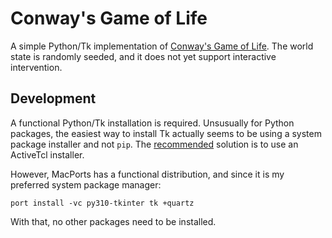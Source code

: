 # Conway's Game of Life

A simple Python/Tk implementation of [Conway's Game of Life][cgl].  The world
state is randomly seeded, and it does not yet support interactive intervention.

## Development

A functional Python/Tk installation is required. Unsusually for Python packages,
the easiest way to install Tk actually seems to be using a system package
installer and not `pip`.  The [recommended][at] solution is to use an ActiveTcl
installer.

However, MacPorts has a functional distribution, and since it is my preferred
system package manager:

```
port install -vc py310-tkinter tk +quartz
```

With that, no other packages need to be installed.

[cgl]: https://en.wikipedia.org/wiki/Conway%27s_Game_of_Life
[at]: https://tkdocs.com/tutorial/install.html
[mp]: https://macports.org/
